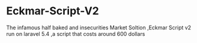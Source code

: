 # Eckmar-Script-V2
The infamous half baked and insecurities Market Soltion ,Eckmar Script v2 run on laravel 5.4 ,a script that costs around 600 dollars 
